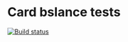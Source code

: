 # Card bslance tests

[![Build status](https://ci.appveyor.com/api/projects/status/6j10jpt9cw7eiq7q?svg=true)](https://ci.appveyor.com/project/vzelenkova/card-balance-test)

